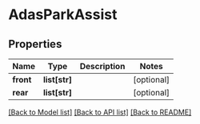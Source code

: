 # AdasParkAssist

## Properties
Name | Type | Description | Notes
------------ | ------------- | ------------- | -------------
**front** | **list[str]** |  | [optional] 
**rear** | **list[str]** |  | [optional] 

[[Back to Model list]](../../README.md#documentation-for-models) [[Back to API list]](../../README.md#documentation-for-api-endpoints) [[Back to README]](../../README.md)


